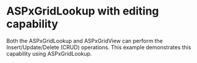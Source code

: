 # ASPxGridLookup with editing capability


<p>Both the ASPxGridLookup and ASPxGridView can perform the Insert/Update/Delete (CRUD) operations. This example demonstrates this capability using ASPxGridLookup.</p>

<br/>


